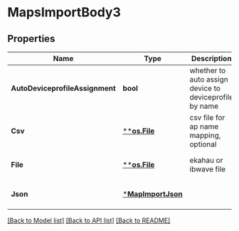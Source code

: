 # MapsImportBody3

## Properties
Name | Type | Description | Notes
------------ | ------------- | ------------- | -------------
**AutoDeviceprofileAssignment** | **bool** | whether to auto assign device to deviceprofile by name | [optional] [default to null]
**Csv** | [****os.File**](*os.File.md) | csv file for ap name mapping, optional | [optional] [default to null]
**File** | [****os.File**](*os.File.md) | ekahau or ibwave file | [optional] [default to null]
**Json** | [***MapImportJson**](map_import_json.md) |  | [optional] [default to null]

[[Back to Model list]](../README.md#documentation-for-models) [[Back to API list]](../README.md#documentation-for-api-endpoints) [[Back to README]](../README.md)

